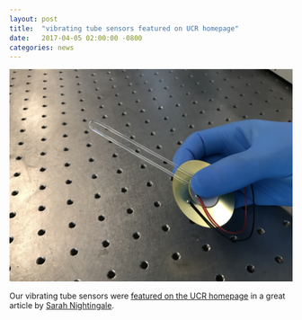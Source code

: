 ```yaml
---
layout: post
title:  "vibrating tube sensors featured on UCR homepage"
date:   2017-04-05 02:00:00 -0800
categories: news
---
```


![Vibrating tube sensors](/assets/vibrating-tube-sensor-on-optical-table.jpg)

Our vibrating tube sensors were [featured on the UCR homepage](https://ucrtoday.ucr.edu/45884) in a great article by [Sarah Nightingale](https://ucrtoday.ucr.edu/author/sanight).



